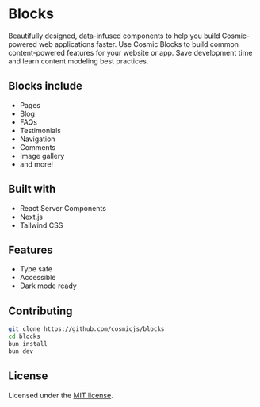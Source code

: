 # Blocks

Beautifully designed, data-infused components to help you build Cosmic-powered web applications faster. Use Cosmic Blocks to build common content-powered features for your website or app. Save development time and learn content modeling best practices.

## Blocks include

- Pages
- Blog
- FAQs
- Testimonials
- Navigation
- Comments
- Image gallery
- and more!

## Built with

- React Server Components
- Next.js
- Tailwind CSS

## Features

- Type safe
- Accessible
- Dark mode ready

## Contributing

```bash
git clone https://github.com/cosmicjs/blocks
cd blocks
bun install
bun dev
```

## License

Licensed under the [MIT license](https://github.com/cosmicjs/blocks/blob/main/LICENSE).

